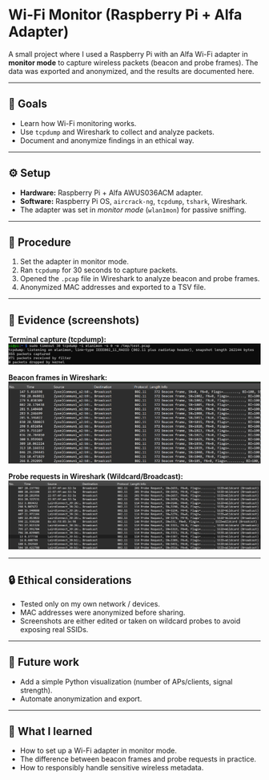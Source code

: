 # Wi-Fi Monitor (Raspberry Pi + Alfa Adapter)

A small project where I used a Raspberry Pi with an Alfa Wi-Fi adapter in **monitor mode** to capture wireless packets (beacon and probe frames). The data was exported and anonymized, and the results are documented here.

---

## 🎯 Goals
- Learn how Wi-Fi monitoring works.  
- Use `tcpdump` and Wireshark to collect and analyze packets.  
- Document and anonymize findings in an ethical way.  

---

## ⚙️ Setup
- **Hardware:** Raspberry Pi + Alfa AWUS036ACM adapter.  
- **Software:** Raspberry Pi OS, `aircrack-ng`, `tcpdump`, `tshark`, Wireshark.  
- The adapter was set in *monitor mode* (`wlan1mon`) for passive sniffing.

---

## 📡 Procedure
1. Set the adapter in monitor mode.  
2. Ran `tcpdump` for 30 seconds to capture packets.  
3. Opened the `.pcap` file in Wireshark to analyze beacon and probe frames.  
4. Anonymized MAC addresses and exported to a TSV file.  

---

## 📸 Evidence (screenshots)

**Terminal capture (tcpdump):**  
![Terminal Capture](screenshots/terminal_capture.png)

**Beacon frames in Wireshark:**  
![Wireshark Beacon](screenshots/wireshark_beacon.png)

**Probe requests in Wireshark (Wildcard/Broadcast):**  
![Wireshark Probe](screenshots/wireshark_probe.png)

---

## 🔒 Ethical considerations
- Tested only on my own network / devices.  
- MAC addresses were anonymized before sharing.  
- Screenshots are either edited or taken on wildcard probes to avoid exposing real SSIDs.  

---

## 🚀 Future work
- Add a simple Python visualization (number of APs/clients, signal strength).  
- Automate anonymization and export.  

---

## 📖 What I learned
- How to set up a Wi-Fi adapter in monitor mode.  
- The difference between beacon frames and probe requests in practice.  
- How to responsibly handle sensitive wireless metadata.

